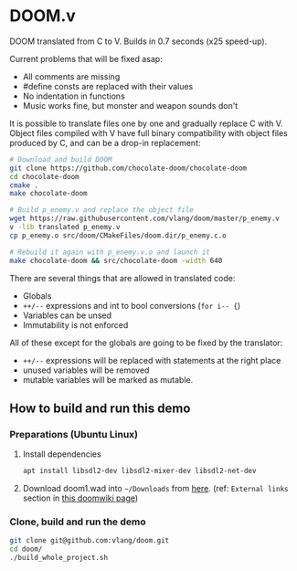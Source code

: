 # DOOM.v
DOOM translated from C to V.  Builds in 0.7 seconds (x25 speed-up).


Current problems that will be fixed asap:

- All comments are missing
- #define consts are replaced with their values
- No indentation in functions
- Music works fine, but monster and weapon sounds don't


It is possible to translate files one by one and gradually replace C with V. Object files compiled with V have full binary compatibility with object files produced by C, and can be a drop-in replacement:

```bash
# Download and build DOOM
git clone https://github.com/chocolate-doom/chocolate-doom
cd chocolate-doom
cmake .
make chocolate-doom

# Build p_enemy.v and replace the object file
wget https://raw.githubusercontent.com/vlang/doom/master/p_enemy.v
v -lib translated p_enemy.v
cp p_enemy.o src/doom/CMakeFiles/doom.dir/p_enemy.c.o

# Rebuild it again with p_enemy.v.o and launch it
make chocolate-doom && src/chocolate-doom -width 640
```

There are several things that are allowed in translated code:
- Globals
- `++/--` expressions and int to bool conversions (`for i-- {`)
- Variables can be unsed
- Immutability is not enforced

All of these except for the globals are going to be fixed by the translator: 

- `++/--` expressions will be replaced with statements at the right place
- unused variables will be removed
- mutable variables will be marked as mutable.

## How to build and run this demo

### Preparations (Ubuntu Linux)

1. Install dependencies
   ```bash
   apt install libsdl2-dev libsdl2-mixer-dev libsdl2-net-dev
   ```

2. Download doom1.wad into `~/Downloads` from [here](https://distro.ibiblio.org/slitaz/sources/packages/d/doom1.wad). (ref: `External links` section in [this doomwiki page](https://doomwiki.org/wiki/DOOM1.WAD))

### Clone, build and run the demo

```bash
git clone git@github.com:vlang/doom.git
cd doom/
./build_whole_project.sh
```
